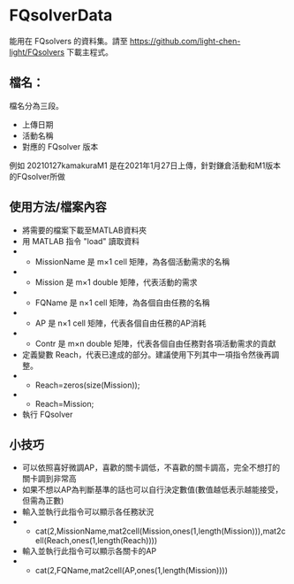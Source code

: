# FQsolverData
能用在 FQsolvers 的資料集。請至 https://github.com/light-chen-light/FQsolvers 下載主程式。

## 檔名：
檔名分為三段。
* 上傳日期
* 活動名稱
* 對應的 FQsolver 版本

例如 20210127kamakuraM1 是在2021年1月27日上傳，針對鎌倉活動和M1版本的FQsolver所做

## 使用方法/檔案內容
* 將需要的檔案下載至MATLAB資料夾
* 用 MATLAB 指令 "load" 讀取資料
* * MissionName 是 m×1 cell 矩陣，為各個活動需求的名稱
* * Mission 是 m×1 double 矩陣，代表活動的需求
* * FQName 是 n×1 cell 矩陣，為各個自由任務的名稱
* * AP 是 n×1 cell 矩陣，代表各個自由任務的AP消耗
* * Contr 是 m×n double 矩陣，代表各個自由任務對各項活動需求的貢獻
* 定義變數 Reach，代表已達成的部分。建議使用下列其中一項指令然後再調整。
* * Reach=zeros(size(Mission));
* * Reach=Mission;
* 執行 FQsolver

## 小技巧
* 可以依照喜好微調AP，喜歡的關卡調低，不喜歡的關卡調高，完全不想打的關卡調到非常高
* 如果不想以AP為判斷基準的話也可以自行決定數值(數值越低表示越能接受，但需為正數)
* 輸入並執行此指令可以顯示各任務狀況
* * cat(2,MissionName,mat2cell(Mission,ones(1,length(Mission))),mat2cell(Reach,ones(1,length(Reach))))
* 輸入並執行此指令可以顯示各關卡的AP
* * cat(2,FQName,mat2cell(AP,ones(1,length(Mission))))
